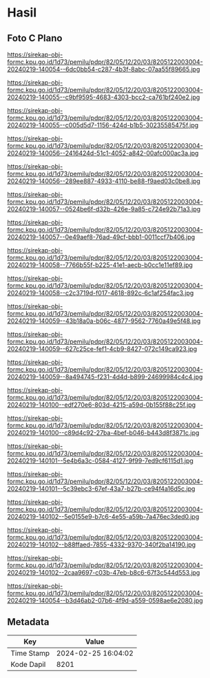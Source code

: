 # Hasil

## Foto C Plano

https://sirekap-obj-formc.kpu.go.id/1d73/pemilu/pdpr/82/05/12/20/03/8205122003004-20240219-140054--6dc0bb54-c287-4b3f-8abc-07aa55f89665.jpg

https://sirekap-obj-formc.kpu.go.id/1d73/pemilu/pdpr/82/05/12/20/03/8205122003004-20240219-140055--c9bf9595-4683-4303-bcc2-ca761bf240e2.jpg

https://sirekap-obj-formc.kpu.go.id/1d73/pemilu/pdpr/82/05/12/20/03/8205122003004-20240219-140055--c005d5d7-1156-424d-b1b5-30235585475f.jpg

https://sirekap-obj-formc.kpu.go.id/1d73/pemilu/pdpr/82/05/12/20/03/8205122003004-20240219-140056--2416424d-51c1-4052-a842-00afc000ac3a.jpg

https://sirekap-obj-formc.kpu.go.id/1d73/pemilu/pdpr/82/05/12/20/03/8205122003004-20240219-140056--289ee887-4933-4110-be88-f9aed03c0be8.jpg

https://sirekap-obj-formc.kpu.go.id/1d73/pemilu/pdpr/82/05/12/20/03/8205122003004-20240219-140057--0524be6f-d32b-426e-9a85-c724e92b71a3.jpg

https://sirekap-obj-formc.kpu.go.id/1d73/pemilu/pdpr/82/05/12/20/03/8205122003004-20240219-140057--0e49aef8-76ad-49cf-bbb1-0011ccf7b406.jpg

https://sirekap-obj-formc.kpu.go.id/1d73/pemilu/pdpr/82/05/12/20/03/8205122003004-20240219-140058--7766b55f-b225-41e1-aecb-b0cc1e11ef89.jpg

https://sirekap-obj-formc.kpu.go.id/1d73/pemilu/pdpr/82/05/12/20/03/8205122003004-20240219-140058--c2c3719d-f017-4618-892c-6c1af254fac3.jpg

https://sirekap-obj-formc.kpu.go.id/1d73/pemilu/pdpr/82/05/12/20/03/8205122003004-20240219-140059--43b18a0a-b06c-4877-9562-7760a49e5f48.jpg

https://sirekap-obj-formc.kpu.go.id/1d73/pemilu/pdpr/82/05/12/20/03/8205122003004-20240219-140059--627c25ce-fef1-4cb9-8427-072c149ca923.jpg

https://sirekap-obj-formc.kpu.go.id/1d73/pemilu/pdpr/82/05/12/20/03/8205122003004-20240219-140059--8a494745-f231-4d4d-b899-24699984c4c4.jpg

https://sirekap-obj-formc.kpu.go.id/1d73/pemilu/pdpr/82/05/12/20/03/8205122003004-20240219-140100--edf270e6-803d-4215-a59d-0b155f88c25f.jpg

https://sirekap-obj-formc.kpu.go.id/1d73/pemilu/pdpr/82/05/12/20/03/8205122003004-20240219-140100--c89d4c92-27ba-4bef-b046-b443d8f3871c.jpg

https://sirekap-obj-formc.kpu.go.id/1d73/pemilu/pdpr/82/05/12/20/03/8205122003004-20240219-140101--5e4b6a3c-0584-4127-9f99-7ed9cf6115d1.jpg

https://sirekap-obj-formc.kpu.go.id/1d73/pemilu/pdpr/82/05/12/20/03/8205122003004-20240219-140101--5c39ebc3-67ef-43a7-b27b-ce94f4a16d5c.jpg

https://sirekap-obj-formc.kpu.go.id/1d73/pemilu/pdpr/82/05/12/20/03/8205122003004-20240219-140102--5e0155e9-b7c6-4e55-a59b-7a476ec3ded0.jpg

https://sirekap-obj-formc.kpu.go.id/1d73/pemilu/pdpr/82/05/12/20/03/8205122003004-20240219-140102--b88ffaed-7855-4332-9370-340f2ba14190.jpg

https://sirekap-obj-formc.kpu.go.id/1d73/pemilu/pdpr/82/05/12/20/03/8205122003004-20240219-140102--2caa9697-c03b-47eb-b8c6-67f3c544d553.jpg

https://sirekap-obj-formc.kpu.go.id/1d73/pemilu/pdpr/82/05/12/20/03/8205122003004-20240219-140054--b3d46ab2-07b6-4f9d-a559-0598ae6e2080.jpg


## Metadata

| Key        | Value               |
| ---------- | ------------------- |
| Time Stamp | 2024-02-25 16:04:02 |
| Kode Dapil | 8201                |



